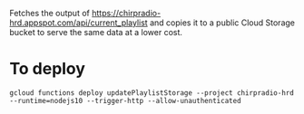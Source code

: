 Fetches the output of https://chirpradio-hrd.appspot.com/api/current_playlist and copies it to a public Cloud Storage bucket to serve the same data at a lower cost.

# To deploy
`gcloud functions deploy updatePlaylistStorage --project chirpradio-hrd --runtime=nodejs10 --trigger-http --allow-unauthenticated`
